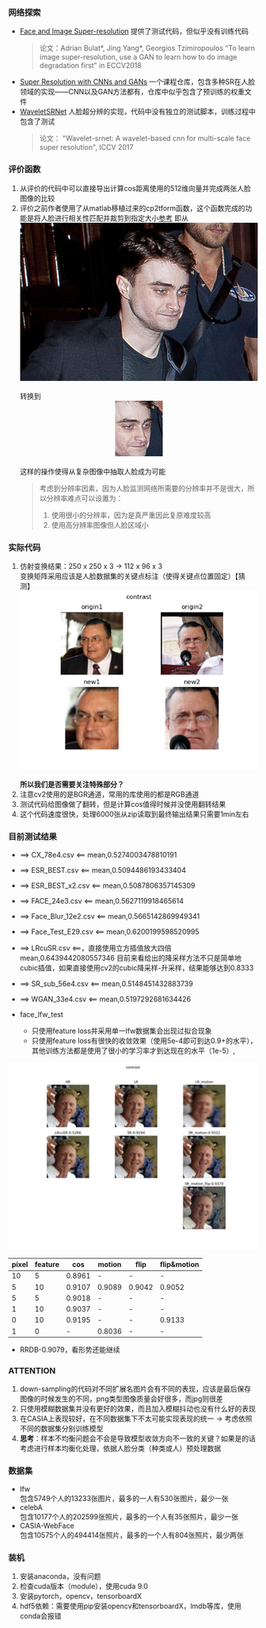 ### 网络探索
- [Face and Image Super-resolution](https://github.com/jingyang2017/Face-and-Image-super-resolution)
	提供了测试代码，但似乎没有训练代码
	> 论文：Adrian Bulat*, Jing Yang*, Georgios Tzimiropoulos "To learn image super-resolution, use a GAN to learn how to do image degradation first" in ECCV2018
- [Super Resolution with CNNs and GANs](https://github.com/flymin/Super_Resolution_with_CNNs_and_GANs)
	一个课程仓库，包含多种SR在人脸领域的实现——CNN以及GAN方法都有，仓库中似乎包含了预训练的权重文件
- [WaveletSRNet](https://github.com/hhb072/WaveletSRNet)
	人脸超分辨的实现，代码中没有独立的测试脚本，训练过程中包含了测试
	> 论文： "Wavelet-srnet: A wavelet-based cnn for multi-scale face super resolution", ICCV 2017

### 评价函数
1. 从评价的代码中可以直接导出计算cos距离使用的512维向量并完成两张人脸图像的比较
2. 评价之前作者使用了从matlab移植过来的cp2tform函数，这个函数完成的功能是将人脸进行相关性匹配并裁剪到指定大小[参考](https://zhuanlan.zhihu.com/p/29515986)
即从<br><center>![origin](image/cp2tform_origin.jpg)</center><br>转换到<br><center>![after](image\cp2tform_after.jpg)</center><br>这样的操作使得从复杂图像中抽取人脸成为可能
	> 考虑到分辨率因素，因为人脸监测网络所需要的分辨率并不是很大，所以分辨率难点可以设置为：
	> 1. 使用很小的分辨率，因为是真严重因此复原难度较高
	> 2. 使用高分辨率图像但人脸区域小

### 实际代码
1. 仿射变换结果：250 x 250 x 3 -> 112 x 96 x 3 <br>变换矩阵采用应该是人脸数据集的关键点标注（使得关键点位置固定）【猜测】<br><center>![contrast](image/contrast.png)</center><br>
	**所以我们是否需要关注特殊部分？**
2. 注意cv2使用的是BGR通道，常用的库使用的都是RGB通道
3. 测试代码给图像做了翻转，但是计算cos值得时候并没使用翻转结果
4. 这个代码速度很快，处理6000张从zip读取到最终输出结果只需要1min左右

### 目前测试结果
*	==> CX_78e4.csv <==
	mean,0.5274003478810191

*	==> ESR_BEST.csv <==
	mean,0.5094486193433404

*	==> ESR_BEST_x2.csv <==
	mean,0.5087806357145309

*	==> FACE_24e3.csv <==
	mean,0.5627119918465614

* 	==> Face_Blur_12e2.csv <==
	mean,0.5665142869949341

*	==> Face_Test_E29.csv <==
	mean,0.6200199598520995

*	==> LRcuSR.csv <==，直接使用立方插值放大四倍
	mean,0.6439442080557346
	目前来看给出的降采样方法不只是简单地cubic插值，如果直接使用cv2的cubic降采样-升采样，结果能够达到0.8333
*	==> SR_sub_56e4.csv <==
	mean,0.5148451432883739

*	==> WGAN_33e4.csv <==
	mean,0.5197292681634426

*	face_lfw_test
	- 只使用feature loss并采用单一lfw数据集会出现过拟合现象 
	- 只使用feature loss有很快的收敛效果（使用5e-4即可到达0.9+的水平），其他训练方法都是使用了很小的学习率才到达现在的水平（1e-5）,

<center>

![](image/contrast9.png)

| pixel | feature | cos 	| motion | flip 	| flip&motion |
|-------|---------|--------	|--------|------	|-------------|
| 10 	| 5 	  | 0.8961 	|	-	 |	-		|	-		|
| 5 	| 10 	  | 0.9107 	| 0.9089 | 0.9042 	| 0.9052 	|
| 5 	| 5 	  | 0.9018 	|	-	 |	-		|	-		|
| 1 	| 10 	  | 0.9037 	|	-	 |	-		|	-		|
| 0 	| 10 	  | 0.9195	| 	-	 | 	-		| 0.9133 	|
| 1		| 0		  |	-		| 0.8036 |	-		| -			|

</center>

*	RRDB-0.9079，看形势还能继续

### ATTENTION
1. down-sampling的代码对不同扩展名图片会有不同的表现，应该是最后保存图像的时候发生的不同，png类型图像质量会好很多，而jpg则很差
2. 只使用模糊数据集并没有更好的效果，而且加入模糊抖动也没有什么好的表现
3. 在CASIA上表现较好，在不同数据集下不太可能实现表现的统一 -> 考虑依照不同的数据集分别训练模型
4. **思考**：样本不均衡问题会不会是导致模型收敛方向不一致的关键？如果是的话考虑进行样本均衡化处理，依据人脸分类（种类或人）预处理数据

### 数据集
- lfw<br>
	包含5749个人的13233张图片，最多的一人有530张图片，最少一张
- celebA<br>
	包含10177个人的202599张照片，最多的一个人有35张照片，最少一张
- CASIA-WebFace<br>
	包含10575个人的494414张照片，最多的一个人有804张照片，最少两张


### 装机
1. 安装anaconda，没有问题
2. 检查cuda版本（module），使用cuda 9.0
3. 安装pytorch，opencv，tensorboardX
4. hdf5依赖：需要使用pip安装opencv和tensorboardX，lmdb等库，使用conda会报错
